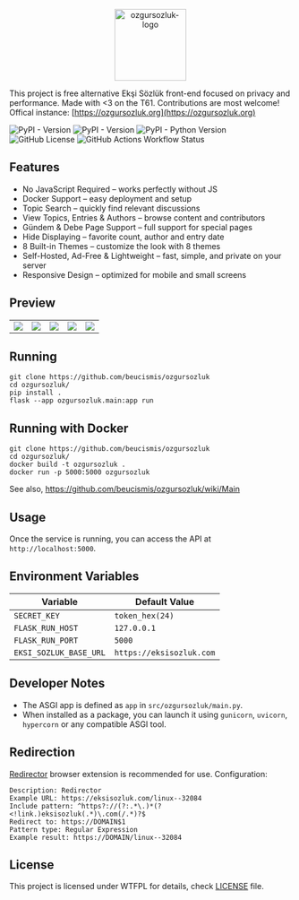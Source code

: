 <p align="center" width="100%">
<img height="128" src="https://github.com/user-attachments/assets/4893d92e-7077-4e2f-b1d4-ec809123d6ee" alt="ozgursozluk-logo" />
</p>

This project is free alternative Ekşi Sözlük front-end focused on privacy and performance. Made with <3 on the T61. Contributions are most welcome! Offical instance: [https://ozgursozluk.org](https://ozgursozluk.org)

![PyPI - Version](https://img.shields.io/pypi/v/ozgursozluk)
![PyPI - Version](https://img.shields.io/pypi/v/limoon?label=limoon)
![PyPI - Python Version](https://img.shields.io/pypi/pyversions/ozgursozluk)
![GitHub License](https://img.shields.io/github/license/beucismis/ozgursozluk)
![GitHub Actions Workflow Status](https://img.shields.io/github/actions/workflow/status/beucismis/ozgursozluk/publish.yml)

## Features

- No JavaScript Required – works perfectly without JS
- Docker Support – easy deployment and setup
- Topic Search – quickly find relevant discussions
- View Topics, Entries & Authors – browse content and contributors
- Gündem & Debe Page Support – full support for special pages
- Hide Displaying – favorite count, author and entry date
- 8 Built-in Themes – customize the look with 8 themes
- Self-Hosted, Ad-Free & Lightweight – fast, simple, and private on your server
- Responsive Design – optimized for mobile and small screens

## Preview

<table>
  <tbody>
    <tr>
      <td><img src="https://github.com/user-attachments/assets/f8dbb7d6-51cb-4f21-85ca-f3e14f0b4a4b"></td>
      <td><img src="https://github.com/user-attachments/assets/2027ac48-0610-4f94-b633-4fe5e78fd123"></td>
      <td><img src="https://github.com/user-attachments/assets/2d932b95-dba8-4ee7-a0bb-a892f5969972"></td>
      <td><img src="https://github.com/user-attachments/assets/9466a1cb-d362-4e6a-9fb9-fbfa0f0aadb4"></td>
      <td><img src="https://github.com/user-attachments/assets/41d75da0-4290-47d2-a0db-88b385fc10fc"></td>
    </tr>
  </tbody>
</table>

## Running

```
git clone https://github.com/beucismis/ozgursozluk
cd ozgursozluk/
pip install .
flask --app ozgursozluk.main:app run
```

## Running with Docker

```
git clone https://github.com/beucismis/ozgursozluk
cd ozgursozluk/
docker build -t ozgursozluk .
docker run -p 5000:5000 ozgursozluk
```

See also, https://github.com/beucismis/ozgursozluk/wiki/Main

## Usage

Once the service is running, you can access the API at `http://localhost:5000`.

## Environment Variables

| Variable               | Default Value            |
|------------------------|--------------------------|
| `SECRET_KEY`           | `token_hex(24)`          |
| `FLASK_RUN_HOST`       |  `127.0.0.1`             |
| `FLASK_RUN_PORT`       | `5000`                   |
| `EKSI_SOZLUK_BASE_URL` | `https://eksisozluk.com` |

## Developer Notes

- The ASGI app is defined as `app` in `src/ozgursozluk/main.py`.
- When installed as a package, you can launch it using `gunicorn`, `uvicorn`, `hypercorn` or any compatible ASGI tool.

## Redirection

[Redirector](https://einaregilsson.com/redirector) browser extension is recommended for use. Configuration:
```
Description: Redirector
Example URL: https://eksisozluk.com/linux--32084
Include pattern: ^https?://(?:.*\.)*(?<!link.)eksisozluk(.*)\.com(/.*)?$
Redirect to: https://DOMAIN$1
Pattern type: Regular Expression
Example result: https://DOMAIN/linux--32084
```

## License

This project is licensed under WTFPL for details, check [LICENSE](LICENSE) file.
